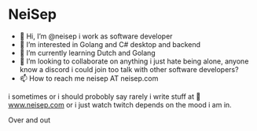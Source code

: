 # NeiSep

- 👋 Hi, I’m @neisep i work as software developer
- 👀 I’m interested in Golang and C# desktop and backend
- 🌱 I’m currently learning Dutch and Golang
- 💞️ I’m looking to collaborate on anything i just hate being alone, anyone know a discord i could join too talk with other software developers?
- 📫 How to reach me neisep AT neisep.com

i sometimes or i should probobly say rarely i write stuff at :page_with_curl: www.neisep.com or i just watch twitch depends on the mood i am in.

Over and out

